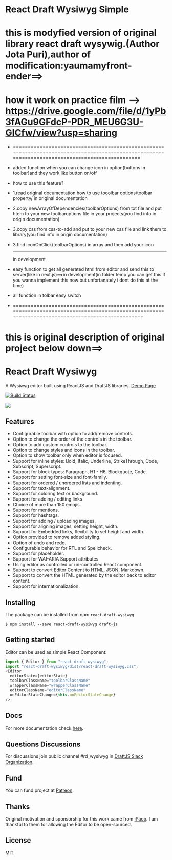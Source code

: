 # React Draft Wysiwyg Simple

# this is modyfied version of original library react draft wysywig.(Author Jota Puri),author of modification:yaumamyfront-ender==>

# how it work on practice film --> https://drive.google.com/file/d/1yPb3fAGu9GFdcP-PDR_MEU6G3U-GICfw/view?usp=sharing

- =================================================================================================================================================
- added function when you can change icon in option(buttons in toolbar)and they work like button on/off
- how to use this feature?
- 1.read original documentation how to use tooolbar options/toolbar property/ in original documentation

- 2.copy newArrayOfDependencies(toolbarOptions) from txt file and put htem to your new toolbaroptions file in your projects(you find info in origin documentation)

- 3.copy css from css-to-add and put to your new css file and link them to library(you find info in origin documentation)

- 3.find iconOnClick(toolbarOptions) in array and then add your icon
  ***
  in development
- easy function to get all generated html from editor and send this to server(like in next.js)==>in development(in folder temp you can get this if you wanna implement this now but unfortanately i dont do this at the time)
- all function in tolbar easy switch
- ==================================================================================================================================================

# this is original description of original project below down==>

# React Draft Wysiwyg

A Wysiwyg editor built using ReactJS and DraftJS libraries.
[Demo Page](https://jpuri.github.io/react-draft-wysiwyg)

[![Build Status](https://travis-ci.org/jpuri/react-draft-wysiwyg.svg?branch=master)](https://travis-ci.org/jpuri/react-draft-wysiwyg)

![](http://i.imgur.com/tU7kJ6i.gif)

## Features

- Configurable toolbar with option to add/remove controls.
- Option to change the order of the controls in the toolbar.
- Option to add custom controls to the toolbar.
- Option to change styles and icons in the toolbar.
- Option to show toolbar only when editor is focused.
- Support for inline styles: Bold, Italic, Underline, StrikeThrough, Code, Subscript, Superscript.
- Support for block types: Paragraph, H1 - H6, Blockquote, Code.
- Support for setting font-size and font-family.
- Support for ordered / unordered lists and indenting.
- Support for text-alignment.
- Support for coloring text or background.
- Support for adding / editing links
- Choice of more than 150 emojis.
- Support for mentions.
- Support for hashtags.
- Support for adding / uploading images.
- Support for aligning images, setting height, width.
- Support for Embedded links, flexibility to set height and width.
- Option provided to remove added styling.
- Option of undo and redo.
- Configurable behavior for RTL and Spellcheck.
- Support for placeholder.
- Support for WAI-ARIA Support attributes
- Using editor as controlled or un-controlled React component.
- Support to convert Editor Content to HTML, JSON, Markdown.
- Support to convert the HTML generated by the editor back to editor content.
- Support for internationalization.

## Installing

The package can be installed from npm `react-draft-wysiwyg`

```
$ npm install --save react-draft-wysiwyg draft-js
```

## Getting started

Editor can be used as simple React Component:

```js
import { Editor } from "react-draft-wysiwyg";
import "react-draft-wysiwyg/dist/react-draft-wysiwyg.css";
<Editor
  editorState={editorState}
  toolbarClassName="toolbarClassName"
  wrapperClassName="wrapperClassName"
  editorClassName="editorClassName"
  onEditorStateChange={this.onEditorStateChange}
/>;
```

## Docs

For more documentation check [here](https://jpuri.github.io/react-draft-wysiwyg/#/docs?_k=jjqinp).

## Questions Discussions

For discussions join public channel #rd_wysiwyg in [DraftJS Slack Organization](https://draftjs.herokuapp.com/).

## Fund

You can fund project at [Patreon](https://www.patreon.com/jyotipuri).

## Thanks

Original motivation and sponsorship for this work came from [iPaoo](http://www.ipaoo.com/). I am thankful to them for allowing the Editor to be open-sourced.

## License

MIT.
